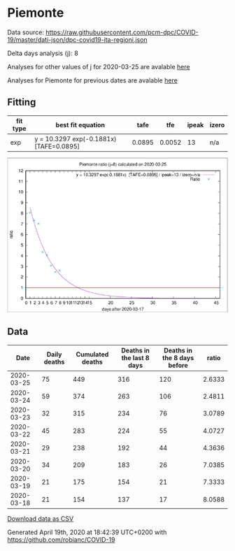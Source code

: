 # Piemonte

Data source: https://raw.githubusercontent.com/pcm-dpc/COVID-19/master/dati-json/dpc-covid19-ita-regioni.json

Delta days analysis (j): 8

Analyses for other values of j for 2020-03-25 are avalable [here](../2020-03-25/README.md)

Analyses for Piemonte for previous dates are avalable [here](../README.md)

## Fitting 
|fit type|best fit equation|tafe|tfe|ipeak|izero|
|-------|-----|--------|------|---|---|
|exp|y = 10.3297 exp(-0.1881x)  [TAFE=0.0895]|0.0895|0.0052|13|n/a|

![Plot](COVID-19_piemonte_j8_2020-03-25.png)

## Data
|Date|Daily deaths|Cumulated deaths|Deaths in the last 8 days|Deaths in the 8 days before|ratio|
|----|----------|-----------|-------|--------------------|-----|
|2020-03-25|75|449|316|120|2.6333|
|2020-03-24|59|374|263|106|2.4811|
|2020-03-23|32|315|234|76|3.0789|
|2020-03-22|45|283|224|55|4.0727|
|2020-03-21|29|238|192|44|4.3636|
|2020-03-20|34|209|183|26|7.0385|
|2020-03-19|21|175|154|21|7.3333|
|2020-03-18|21|154|137|17|8.0588|

[Download data as CSV](COVID-19_piemonte_j8_2020-03-25.csv)

Generated April 19th, 2020 at 18:42:39 UTC+0200 with https://github.com/robianc/COVID-19
